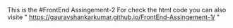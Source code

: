 This is the #FrontEnd Assingement-2
For check the html code you can also visite " https://gauravshankarkumar.github.io/FrontEnd-Assingement-1/ "
